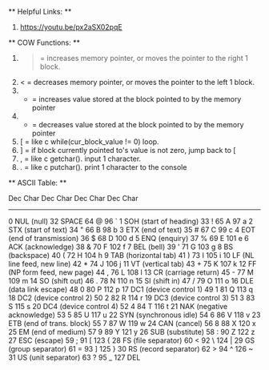 ** Helpful Links: **
1. https://youtu.be/px2aSX02pqE

** COW Functions: **
1. > = increases memory pointer, or moves the pointer to the right 1 block.
2. < = decreases memory pointer, or moves the pointer to the left 1 block.
3. + = increases value stored at the block pointed to by the memory pointer
4. - = decreases value stored at the block pointed to by the memory pointer
5. [ = like c while(cur_block_value != 0) loop.
6. ] = if block currently pointed to's value is not zero, jump back to [
7. , = like c getchar(). input 1 character.
8. . = like c putchar(). print 1 character to the console

** ASCII Table: **

Dec  Char                               Dec  Char       Dec  Char       Dec  Char
---------                               ---------       ---------       ----------
  0  NUL (null)                          32  SPACE       64  @           96  `
  1  SOH (start of heading)              33  !           65  A           97  a
  2  STX (start of text)                 34  "           66  B           98  b
  3  ETX (end of text)                   35  #           67  C           99  c
  4  EOT (end of transmission)           36  $           68  D          100  d
  5  ENQ (enquiry)                       37  %           69  E          101  e
  6  ACK (acknowledge)                   38  &           70  F          102  f
  7  BEL (bell)                          39  '           71  G          103  g
  8  BS  (backspace)                     40  (           72  H          104  h
  9  TAB (horizontal tab)                41  )           73  I          105  i
 10  LF  (NL line feed, new line)        42  *           74  J          106  j
 11  VT  (vertical tab)                  43  +           75  K          107  k
 12  FF  (NP form feed, new page)        44  ,           76  L          108  l
 13  CR  (carriage return)               45  -           77  M          109  m
 14  SO  (shift out)                     46  .           78  N          110  n
 15  SI  (shift in)                      47  /           79  O          111  o
 16  DLE (data link escape)              48  0           80  P          112  p
 17  DC1 (device control 1)              49  1           81  Q          113  q
 18  DC2 (device control 2)              50  2           82  R          114  r
 19  DC3 (device control 3)              51  3           83  S          115  s
 20  DC4 (device control 4)              52  4           84  T          116  t
 21  NAK (negative acknowledge)          53  5           85  U          117  u
 22  SYN (synchronous idle)              54  6           86  V          118  v
 23  ETB (end of trans. block)           55  7           87  W          119  w
 24  CAN (cancel)                        56  8           88  X          120  x
 25  EM  (end of medium)                 57  9           89  Y          121  y
 26  SUB (substitute)                    58  :           90  Z          122  z
 27  ESC (escape)                        59  ;           91  [          123  {
 28  FS  (file separator)                60  <           92  \          124  |
 29  GS  (group separator)               61  =           93  ]          125  }
 30  RS  (record separator)              62  >           94  ^          126  ~
 31  US  (unit separator)                63  ?           95  _          127  DEL